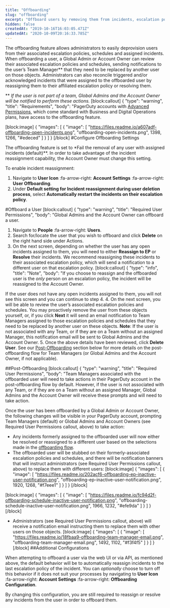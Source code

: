 ```yaml
---
title: "Offboarding"
slug: "offboarding"
excerpt: "Offboard users by removing them from incidents, escalation policies and schedules"
hidden: false
createdAt: "2019-10-16T16:03:05.471Z"
updatedAt: "2020-10-09T20:16:33.785Z"
---
```

The offboarding feature allows administrators to easily deprovision users from their associated escalation policies, schedules and assigned incidents. When offboarding a user, a Global Admin or Account Owner can review their associated escalation policies and schedules, sending notifications to the user’s Team Manager** that they need to be replaced by another user on those objects. Administrators can also reconcile triggered and/or acknowledged incidents that were assigned to the offboarded user by reassigning them to their affiliated escalation policy or resolving them. 

** *If the user is not part of a team, Global Admins and the Account Owner will be notified to perform these actions.*
[block:callout]
{
  "type": "warning",
  "title": "Requirements",
  "body": "PagerDuty accounts with [Advanced Permissions](https://support.pagerduty.com/docs/advanced-permissions), which come standard with Business and Digital Operations plans, have access to the offboarding feature.
</Callout>



[block:image]
{
  "images": [
    {
      "image": [
        "https://files.readme.io/a607adf-offboarding-open-incidents.png",
        "offboarding-open-incidents.png",
        1398,
        1266,
        "#edeced"
      ]
    }
  ]
}
[/block]
#Configure Offboarding Settings

The offboarding feature is set to *Fail the removal of any user with assigned incidents (default)**. In order to take advantage of the incident reassignment capability, the Account Owner must change this setting.

To enable incident reassignment:

1. Navigate to **User Icon** :fa-arrow-right: **Account Settings** :fa-arrow-right: **User Offboarding**.
2. Under **Default setting for Incident reassignment during user deletion process**, select **Automatically restart the incidents on their escalation policy**.

#Offboard a User
[block:callout]
{
  "type": "warning",
  "title": "Required User Permissions",
  "body": "Global Admins and the Account Owner can offboard a user.
</Callout>


1. Navigate to **People** :fa-arrow-right: **Users**.
2. Search for/locate the user that you wish to offboard and click **Delete** on the right hand side under Actions. 
3. On the next screen, depending on whether the user has any open incidents assigned to them, you will need to either **Reassign to EP** or **Resolve** their incidents. We recommend reassigning these incidents to their associated escalation policy, which will send a notification to a different user on that escalation policy. 
[block:callout]
{
  "type": "info",
  "title": "Note",
  "body": "If you choose to reassign and the offboarded user is the _only_ person on an escalation policy, the incident will be reassigned to the Account Owner.
</Callout>


If the user does not have any open incidents assigned to them, you will not see this screen and you can continue to step 4.
4. On the next screen, you will be able to review the user’s associated escalation policies and schedules. You may proactively remove the user from these objects yourself, or, if you click **Next** it will send an email notification to Team Managers assigned to those escalation policies and schedules that they need to be replaced by another user on these objects. **Note**: If the user is not associated with any Team, or if they are on a Team without an assigned Manager, this notification email will be sent to Global Admins and the Account Owner. 
5. Once the above details have been reviewed, click **Delete User**. See our [Post-Offboarding](https://support.pagerduty.com/docs/offboarding#section-post-offboarding) section below for more details on the post-offboarding flow for Team Managers (or Global Admins and the Account Owner, if not applicable).

##Post-Offboarding
[block:callout]
{
  "type": "warning",
  "title": "Required User Permissions",
  "body": "Team Managers associated with the offboarded user will need to take actions in their PagerDuty account in the post-offboarding flow by default. However, if the user is not associated with any Team, or if they are on a Team without an assigned Manager, Global Admins and the Account Owner will receive these prompts and will need to take action.
</Callout>


Once the user has been offboarded by a Global Admin or Account Owner, the following changes will be visible in your PagerDuty account, prompting Team Managers (default) or Global Admins and Account Owners (see Required User Permissions callout, above) to take action:

* Any incidents formerly assigned to the offboarded user will now either be resolved or reassigned to a different user based on the selections made in the [offboarding flow](https://support.pagerduty.com/docs/offboarding#section-offboard-a-user).
* The offboarded user will be stubbed on their formerly-associated escalation policies and schedules, and there will be notification banners that will instruct administrators (see Required User Permissions callout, above) to replace them with different users: 
[block:image]
{
  "images": [
    {
      "image": [
        "https://files.readme.io/202acf6-offboarding-ep-inactive-user-notification.png",
        "offboarding-ep-inactive-user-notification.png",
        1920,
        1268,
        "#f7eee1"
      ]
    }
  ]
}
[/block]

[block:image]
{
  "images": [
    {
      "image": [
        "https://files.readme.io/fc94d2f-offboarding-schedule-inactive-user-notification.png",
        "offboarding-schedule-inactive-user-notification.png",
        1966,
        1232,
        "#efe9da"
      ]
    }
  ]
}
[/block]
* Administrators (see Required User Permissions callout, above) will receive a notification email instructing them to replace them with other users on those objects. 
[block:image]
{
  "images": [
    {
      "image": [
        "https://files.readme.io/18fbaa9-offboarding-team-manager-email.png",
        "offboarding-team-manager-email.png",
        1492,
        1102,
        "#f3f4f5"
      ]
    }
  ]
}
[/block]
##Additional Configurations

When attempting to offboard a user via the web UI or via API, as mentioned above, the default behavior will be to automatically reassign incidents to the last escalation policy of the incident. You can *optionally* choose to turn off this behavior if it does not suit your processes by navigating to  **User Icon** :fa-arrow-right: **Account Settings** :fa-arrow-right: **Offboarding Configuration**. 

By changing this configuration, you are still required to reassign or resolve any incidents from the user in order to offboard them.